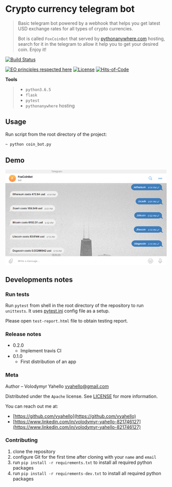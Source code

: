 # Crypto currency telegram bot
>Basic telegram bot powered by a webhook that helps you get latest USD exchange rates for all types of crypto currencies.
>
> Bot is called `FoxCoinBot` that served by [pythonanywhere.com](https://pythonanywhere.com) hosting, search for it in the telegram to allow it help you to get your desired coin. Enjoy it!

[![Build Status](https://travis-ci.org/vyahello/crypto-coin-bot.svg?branch=master)](https://travis-ci.org/vyahello/crypto-coin-bot)

[![EO principles respected here](https://www.elegantobjects.org/badge.svg)](https://www.elegantobjects.org)
[![License](https://img.shields.io/badge/License-Apache%202.0-blue.svg)](LICENSE.md)
[![Hits-of-Code](https://hitsofcode.com/github/vyahello/crypto-coin-bot)](https://hitsofcode.com/view/github/vyahello/crypto-coin-bot)

**Tools**
> - `python3.6.5`
> - `flask`
> - `pytest`
> - `pythonanywhere` hosting

## Usage
Run script from the root directory of the project:
```bash
~ python coin_bot.py
```

## Demo

![Screenshot](demo/coinbot.png)

## Developments notes

### Run tests
Run `pytest` from shell in the root directory of the repository to run `unittests`. 
It uses [pytest.ini](pytest.ini) config file as a setup.

Please open `test-report.html` file to obtain testing report.

### Release notes

* 0.2.0
    * Implement travis CI
* 0.1.0
    * First distribution of an app

### Meta
Author – Volodymyr Yahello vyahello@gmail.com

Distributed under the `Apache` license. See [LICENSE](LICENSE.md) for more information.

You can reach out me at:
* [https://github.com/vyahello](https://github.com/vyahello)
* [https://www.linkedin.com/in/volodymyr-yahello-821746127](https://www.linkedin.com/in/volodymyr-yahello-821746127)

### Contributing

1. clone the repository
2. configure Git for the first time after cloning with your `name` and `email`
3. run `pip install -r requirements.txt` to install all required python packages
4. run `pip install -r requirements-dev.txt` to install all required python packages
